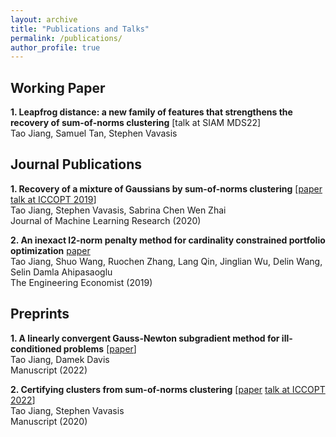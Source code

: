 ```yaml
---
layout: archive
title: "Publications and Talks"
permalink: /publications/
author_profile: true
---
```


## Working Paper

**1. Leapfrog distance: a new family of features that strengthens the recovery of sum-of-norms clustering** [talk at SIAM MDS22]<br />
Tao Jiang, Samuel Tan, Stephen Vavasis

## Journal Publications

**1. Recovery of a mixture of Gaussians by sum-of-norms clustering** [[paper](https://www.jmlr.org/papers/volume21/19-218/19-218.pdf) [talk at ICCOPT 2019](files/mixture_of_Gaussians_SON_TJiang.pdf)]<br />
Tao Jiang, Stephen Vavasis, Sabrina Chen Wen Zhai<br />
Journal of Machine Learning Research (2020)

**2. An inexact l2-norm penalty method for cardinality constrained portfolio optimization** [paper](https://www.tandfonline.com/doi/abs/10.1080/0013791X.2019.1636169)<br />
Tao Jiang, Shuo Wang, Ruochen Zhang, Lang Qin, Jinglian Wu, Delin Wang, Selin Damla Ahipasaoglu<br />
The Engineering Economist (2019)

## Preprints

**1. A linearly convergent Gauss-Newton subgradient method for ill-conditioned problems**
[[paper](https://arxiv.org/abs/2212.13278)]<br />
Tao Jiang, Damek Davis<br />
Manuscript (2022)

**2. Certifying clusters from sum-of-norms clustering**
[[paper](https://arxiv.org/pdf/2006.11355.pdf) [talk at ICCOPT 2022](files/certifying_clusters_SON_TJiang_ICCOPT22.pdf)]<br />
Tao Jiang, Stephen Vavasis<br />
Manuscript (2020)

